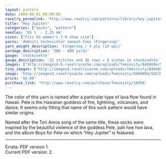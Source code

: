```yaml
---
layout: pattern
date: 2009-06-01 00:00:00
ravelry_permalink: 'http://www.ravelry.com/patterns/library/hey-jupiter'
title: "Hey Jupiter"
categories: ["socks", "pattern"]
needles: 'US 1  - 2.25 mm'
sizes: ["Fits US women's 7-9 shoe size"]
yarns: 'dkKnits technicolor smoosh toes (Fingering)'
yarn_weight_description: 'Fingering / 4 ply (14 wpi)'
yardage_description: '300 - 400 yards'
gauge: 'stockinette'
gauge_description: '32 stitches and 36 rows = 4 inches in stockinette'
images: ["http://images4-b.ravelrycache.com/uploads/feministy/8484094/SUC55329_medium.jpg", "http://farm4.static.flickr.com/3396/3484344678_38cede6a44.jpg", "http://images4-b.ravelrycache.com/uploads/feministy/8484087/SUC55321_medium.jpg", "http://images4-d.ravelrycache.com/uploads/feministy/8484106/SUC55347_medium.jpg"]
tiny_images: ["http://images4.ravelrycache.com/uploads/feministy/8484094/SUC55329_square.jpg", "http://farm4.static.flickr.com/3396/3484344678_38cede6a44_s.jpg", "http://images4-b.ravelrycache.com/uploads/feministy/8484087/SUC55321_square.jpg", "http://images4-d.ravelrycache.com/uploads/feministy/8484106/SUC55347_square.jpg"]
image: 'http://images4.ravelrycache.com/uploads/feministy/8484094/SUC55329_square.jpg'
price: '$5.00'
purchase_link: 'http://www.ravelry.com/purchase/feministy/18958'
---
```

<p>The color of this yarn is named after a particular type of lava flow found in Hawaii. Pele is the Hawaiian goddess of fire, lightning, volcanoes, and dance. It seems only fitting that name of this sock pattern would have similar origins.</p>

<p>Named after the Tori Amos song of the same title, these socks were inspired by the beautiful violence of the goddess Pele, pah hoe hoe lava, and the album Boys for Pele on which “Hey Jupiter” is featured.</p>
<hr />
<p>Errata: PDF version 1. <br />Current PDF version: 2.</p>